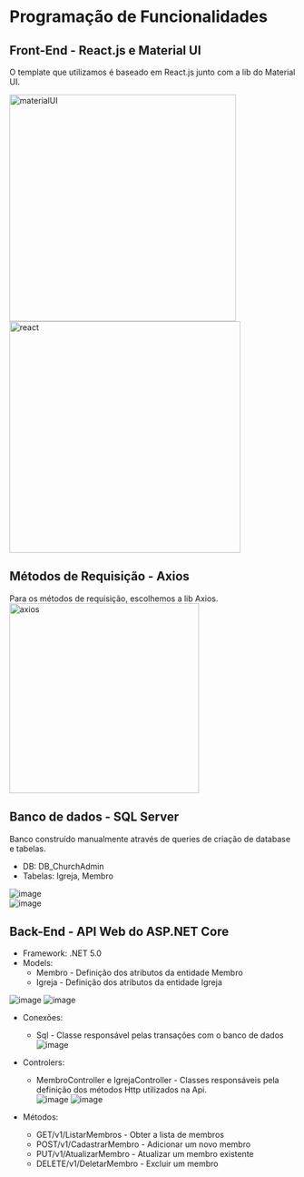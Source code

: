 # Programação de Funcionalidades

## Front-End - React.js e Material UI
O template que utilizamos é baseado em React.js junto com a lib do Material UI. </br>

<img width="399" alt="materialUI" src="https://user-images.githubusercontent.com/87099736/168502814-20c22e9b-88a8-4484-a08c-a917dede736b.png"> </br>
<img width="407" alt="react" src="https://user-images.githubusercontent.com/87099736/168502854-f788aa75-fd5c-4d55-8a5c-4e75fb581442.png">

## Métodos de Requisição - Axios
Para os métodos de requisição, escolhemos a lib Axios. </br>
<img width="334" alt="axios" src="https://user-images.githubusercontent.com/87099736/168503075-c32ba573-9eaf-4cf8-9a42-2907fb26fd28.png">

## Banco de dados - SQL Server
Banco construído manualmente através de queries de criação de database e tabelas. </br>
- DB: DB_ChurchAdmin  </br>
- Tabelas: Igreja, Membro </br>

![image](https://user-images.githubusercontent.com/81825053/168447448-a48cbb1f-1eb8-4a16-a553-ff2c0895898f.png) </br>
![image](https://user-images.githubusercontent.com/81825053/168447470-61762d61-37bd-4b52-bc0a-5e888d28abaf.png)


## Back-End - API Web do ASP.NET Core
- Framework: .NET 5.0
- Models: </br>
  - Membro  - Definição dos atributos da entidade Membro 
  - Igreja  - Definição dos atributos da entidade Igreja
  
![image](https://user-images.githubusercontent.com/81825053/168447552-4bf484a8-ff36-4ed3-9f0c-d5f1b82ca48d.png)
![image](https://user-images.githubusercontent.com/81825053/168447535-0b3266be-72c7-4e41-ae3f-d062764b998f.png)

- Conexões: 
  - Sql - Classe responsável pelas transações com o banco de dados
![image](https://user-images.githubusercontent.com/81825053/168447613-dc28ee11-a9f6-4835-8fcf-101d1d24620b.png)


- Controlers: 
  - MembroController e IgrejaController - Classes responsáveis pela definição dos métodos Http utilizados na Api. </br>
![image](https://user-images.githubusercontent.com/81825053/168447721-c1f9c0ae-363f-4d1a-bd0f-064f30579a86.png)
![image](https://user-images.githubusercontent.com/81825053/168447736-24479064-10cc-4f63-b0c5-12950ea77da9.png)

        
- Métodos: </br>
  - GET/v1/ListarMembros    - Obter a lista de membros </br>
  - POST/v1/CadastrarMembro - Adicionar um novo membro </br>
  - PUT/v1/AtualizarMembro  - Atualizar um membro existente </br>
  - DELETE/v1/DeletarMembro - Excluir um membro </br>
